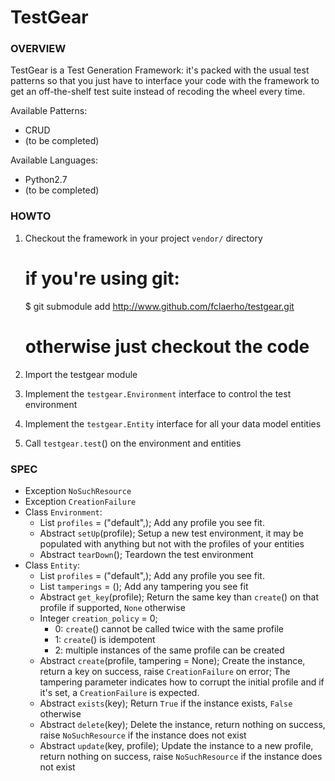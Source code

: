 TestGear
========

### OVERVIEW

TestGear is a Test Generation Framework:
it's packed with the usual test patterns so that you just have to interface your
code with the framework to get an off-the-shelf test suite instead of recoding the wheel every time.

Available Patterns:
  * CRUD
  * (to be completed)

Available Languages:
  * Python2.7
  * (to be completed)

### HOWTO

  1. Checkout the framework in your project `vendor/` directory

		# if you're using git:
		$ git submodule add http://www.github.com/fclaerho/testgear.git
		# otherwise just checkout the code

  2. Import the testgear module
  3. Implement the `testgear.Environment` interface to control the test environment
  4. Implement the `testgear.Entity` interface for all your data model entities
  5. Call `testgear.test`() on the environment and entities

### SPEC

  * Exception `NoSuchResource`
  * Exception `CreationFailure`
  * Class `Environment`:
    * List `profiles` = ("default",);
      Add any profile you see fit.
    * Abstract `setUp`(profile);
      Setup a new test environment, it may be populated with anything but not with the profiles of your entities
    * Abstract `tearDown`();
      Teardown the test environment
  * Class `Entity`:
    * List `profiles` = ("default",);
      Add any profile you see fit.
    * List `tamperings` = ();
      Add any tampering you see fit
    * Abstract `get_key`(profile);
      Return the same key than `create`() on that profile if supported, `None` otherwise
    * Integer `creation_policy` = 0;
      * 0: `create`() cannot be called twice with the same profile
      * 1: `create`() is idempotent
      * 2: multiple instances of the same profile can be created
    * Abstract `create`(profile, tampering = None);
      Create the instance, return a key on success, raise `CreationFailure` on error;
      The tampering parameter indicates how to corrupt the initial profile and if it's set, a `CreationFailure` is expected.
    * Abstract `exists`(key);
      Return `True` if the instance exists, `False` otherwise
    * Abstract `delete`(key);
      Delete the instance, return nothing on success, raise `NoSuchResource` if the instance does not exist
    * Abstract `update`(key, profile);
      Update the instance to a new profile, return nothing on success, raise `NoSuchResource` if the instance does not exist

